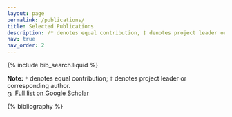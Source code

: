 ```yaml
---
layout: page
permalink: /publications/
title: Selected Publications
description: /* denotes equal contribution, † denotes project leader or corresponding author. [Full list](https://scholar.google.com/citations?user=bLRjUzAAAAAJ&hl=zh-CN)
nav: true
nav_order: 2
---
```


<!-- _pages/publications.md -->

<!-- Bibsearch Feature -->

{% include bib_search.liquid %}

**Note:** `*` denotes equal contribution; `†` denotes project leader or corresponding author.  
[<img src="https://upload.wikimedia.org/wikipedia/commons/4/4e/Google_Scholar_logo.svg" alt="Google Scholar" style="height:1em; vertical-align:middle;"> Full list on Google Scholar](https://scholar.google.com/citations?user=bLRjUzAAAAAJ&hl=zh-CN)

<div class="publications">

{% bibliography %}

</div>
